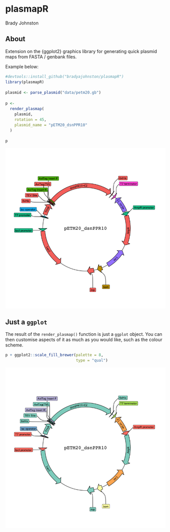 plasmapR
================
Brady Johnston

## About

Extension on the {ggplot2} graphics library for generating quick plasmid
maps from FASTA / genbank files.

Example below:

``` r
#devtools::install_github("bradyajohnston/plasmapR")
library(plasmapR)

plasmid <- parse_plasmid("data/petm20.gb")

p <-
  render_plasmap(
    plasmid,
    rotation = 45,
    plasmid_name = "pETM20_dsnPPR10"
  )

p
```

<img src="README_files/figure-gfm/example-1.png" style="display: block; margin: auto;" />

## Just a `ggplot`

The result of the `render_plasmap()` function is just a `ggplot` object.
You can then customise aspects of it as much as you would like, such as
the colour scheme.

``` r
p + ggplot2::scale_fill_brewer(palette = 8, 
                               type = "qual")
```

<img src="README_files/figure-gfm/colour-scheme-1.png" style="display: block; margin: auto;" />
